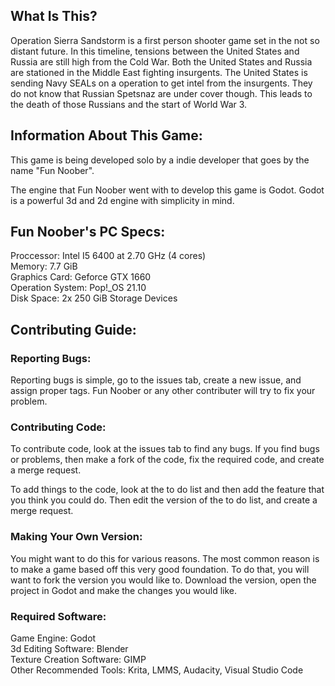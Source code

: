 <h2>What Is This?</h2>
<p>Operation Sierra Sandstorm is a first person shooter game set in the not so distant future. In this timeline, tensions between
    the United States and Russia are still high from the Cold War. Both the United States and Russia are stationed in the Middle East
    fighting insurgents. The United States is sending Navy SEALs on a operation to get intel from the insurgents. They do not know that
    Russian Spetsnaz are under cover though. This leads to the death of those Russians and the start of World War 3.
</p>

<h2>Information About This Game:</h2>
<p>This game is being developed solo by a indie developer that goes by the name "Fun Noober". <br/> </p>
<p>The engine that Fun Noober went with to develop this game is Godot. Godot is a powerful 3d and 2d engine with simplicity in mind. <br/></p>

<h2>Fun Noober's PC Specs:</h2>
<p>Proccessor: Intel I5 6400 at 2.70 GHz (4 cores) <br/> Memory: 7.7 GiB <br/> Graphics Card: Geforce GTX 1660 <br/> Operation System: Pop!_OS 21.10 <br/> Disk Space: 2x 250 GiB Storage Devices</p>

<h2>Contributing Guide:</h2>
<h3>Reporting Bugs:</h3>
<p>Reporting bugs is simple, go to the issues tab, 
    create a new issue, 
    and assign proper tags. 
    Fun Noober or any other contributer will try to fix your problem.</p>
<h3>Contributing Code:</h3>
<p>To contribute code, look at the issues tab to find any bugs. If you find bugs or problems, 
    then make a fork of the code, 
    fix the required code, 
    and create a merge request.</p>
<p>To add things to the code, look at the to do list and then add the feature that you think you could do.
    Then edit the version of the to do list, and create a merge request.
</p>
<h3>Making Your Own Version:</h3>
<p>You might want to do this for various reasons. The most common reason is to make a game based off this very good foundation.
    To do that, you will want to fork the version you would like to. Download the version, open the project in Godot and make the changes you would like.
</p>
<h3>Required Software:</h3>
<p>Game Engine: Godot <br/>
    3d Editing Software: Blender <br/>
    Texture Creation Software: GIMP <br/>
    Other Recommended Tools: Krita, LMMS, Audacity, Visual Studio Code
</p>
